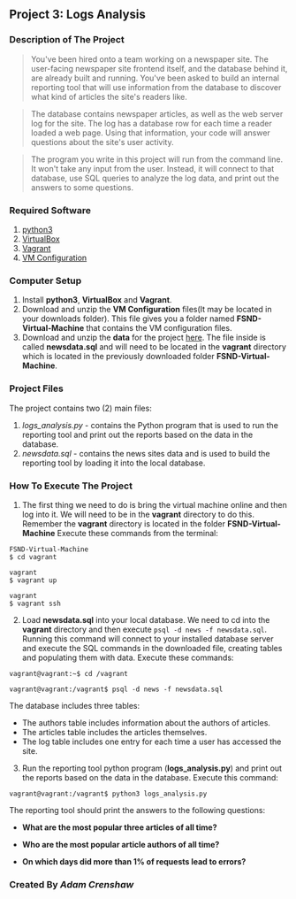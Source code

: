 ## Project 3: Logs Analysis

### Description of The Project

>You've been hired onto a team working on a newspaper site. The user-facing newspaper site frontend itself, and the database behind it, are already built and running. You've been asked to build an internal reporting tool that will use information from the database to discover what kind of articles the site's readers like.

>The database contains newspaper articles, as well as the web server log for the site. The log has a database row for each time a reader loaded a web page. Using that information, your code will answer questions about the site's user activity.

>The program you write in this project will run from the command line. It won't take any input from the user. Instead, it will connect to that database, use SQL queries to analyze the log data, and print out the answers to some questions.

### Required Software

1. [python3](https://www.python.org/downloads/)
2. [VirtualBox](https://www.virtualbox.org/wiki/Downloads)
3. [Vagrant](https://www.vagrantup.com/downloads.html)
4. [VM Configuration](https://d17h27t6h515a5.cloudfront.net/topher/2017/August/59822701_fsnd-virtual-machine/fsnd-virtual-machine.zip)

### Computer Setup

1. Install __python3__, __VirtualBox__ and __Vagrant__.
2. Download and unzip the __VM Configuration__ files(It may be located in your downloads folder).  This file gives you a folder named __FSND-Virtual-Machine__ that contains the VM configuration files.
3. Download and unzip the **data** for the project [here](https://d17h27t6h515a5.cloudfront.net/topher/2016/August/57b5f748_newsdata/newsdata.zip).  The file inside is called **newsdata.sql** and will need to be located in the **vagrant** directory which is located in the previously downloaded folder **FSND-Virtual-Machine**.

### Project Files

The project contains two (2) main files:

1. *logs_analysis.py* - contains the Python program that is used to run the reporting tool and print out the reports based on the data in the database.
2. *newsdata.sql* - contains the news sites data and is used to build the reporting tool by loading it into the local database.

### How To Execute The Project

1. The first thing we need to do is bring the virtual machine online and then log into it.  We will need to be in the **vagrant** directory to do this.  Remember the **vagrant** directory is located in the folder **FSND-Virtual-Machine**
Execute these commands from the terminal:

```
FSND-Virtual-Machine
$ cd vagrant

vagrant
$ vagrant up

vagrant
$ vagrant ssh
```

2. Load **newsdata.sql** into your local database.  We need to cd into the **vagrant** directory and then execute `psql -d news -f newsdata.sql`.  Running this command will connect to your installed database server and execute the SQL commands in the downloaded file, creating tables and populating them with data. Execute these commands:

```
vagrant@vagrant:~$ cd /vagrant

vagrant@vagrant:/vagrant$ psql -d news -f newsdata.sql

```

The database includes three tables:

* The authors table includes information about the authors of articles.
* The articles table includes the articles themselves.
* The log table includes one entry for each time a user has accessed the site.

3. Run the reporting tool python program (**logs_analysis.py**) and print out the reports based on the data in the database.  Execute this command:

```
vagrant@vagrant:/vagrant$ python3 logs_analysis.py
```
The reporting tool should print the answers to the following questions:

* **What are the most popular three articles of all time?**

* **Who are the most popular article authors of all time?**

* **On which days did more than 1% of requests lead to errors?**

### Created By *Adam Crenshaw*
